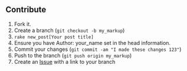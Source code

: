 Contribute
----------

1. Fork it.
2. Create a branch (`git checkout -b my_markup`)
3. `rake new_post[Your post title]`
4. Ensure you have Author: your_name set in the head information.
5. Commit your changes (`git commit -am "I made these changes 123"`)
6. Push to the branch (`git push origin my_markup`)
7. Create an [Issue][1] with a link to your branch

[1]: https://github.com/Oneiroi/Saiweb.co.uk/issues
